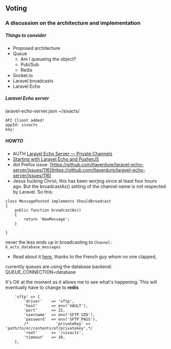 ## Voting
### A discussion on the architecture and implementation

##### Things to consider

* Proposed architecture
* Queue
  * Am I queueing the object?
  * Pub/Sub
  * Redis
* Socket.io
* Laravel broadcasts
* Laravel Echo


##### Laravel Echo server
laravel-echo-server.json
~/sixacts/

```
API Client added!
appId: sixacts
key: 
```

##### HOWTO

 * AUTH [Laravel Echo Server — Private Channels](https://medium.com/@dennissmink/laravel-echo-server-private-channels-267a9e57bae9)
 * [Starting with Laravel Echo and PusherJS](https://petericebear.github.io/starting-laravel-echo-20170303/)
 * dot Prefox issue: [https://github.com/tlaverdure/laravel-echo-server/issues/116](https://github.com/tlaverdure/laravel-echo-server/issues/116)
 * Jesus fucking Christ, this has been worjing since at least four hours ago. But the broadcastAs() setting of the channel name is not respected by Laravel. So this:

```
class MessagePosted implements ShouldBroadcast
{
    public function broadcastAs()
    {
        return 'NewMessage';
    }
    
}    
```    
 
never the less ends up in broadcasting to `Channel: 6_acts_database_messages`

* Read about it [here](https://stackoverflow.com/questions/43066633/laravel-echo-does-not-listen-to-channel-and-events), thanks to the French guy whom no one clapped,

currently queues are using the database backend:
QUEUE_CONNECTION=database

It's OK at the moment as it allows me to see what's happening. 
This will eventually have to change to **redis**

        'sftp' => [
            'driver'    => 'sftp',
            'host'      => env('VAULT'),
            'port'      => 22,
            'username'  => env('SFTP_UID'),
            'password'  => env('SFTP_PASS'),
            /*            'privateKey' => 'path/to/or/contents/of/privatekey',*/
            'root'      => '/sixacts',
            'timeout'   => 10,
        ],
        

```        


        
